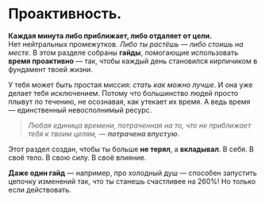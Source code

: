 # Проактивность.

**Каждая минута либо приближает, либо отдаляет от цели.**\
Нет нейтральных промежутков. _Либо ты растёшь — либо стоишь на месте._ В этом разделе собраны **гайды**, помогающие использовать **время проактивно** — так, чтобы каждый день становился кирпичиком в фундамент твоей жизни.

У тебя может быть простая миссия: _стать как можно лучше_. И она уже делает тебя исключением. Потому что большинство людей просто плывут по течению, не осознавая, как утекает их время. А ведь время — единственный невосполнимый ресурс.

> _Любая единица времени, потраченная на то, что не приближает тебя к твоим целям, — **потрачена впустую.**_

Этот раздел создан, чтобы ты больше **не терял**, а **вкладывал**. В себя. В своё тело. В свою силу. В своё влияние.

**Даже один гайд** — например, про холодный душ — способен запустить цепочку изменений так, что ты станешь счастливее на 260%! Но только если действовать.
